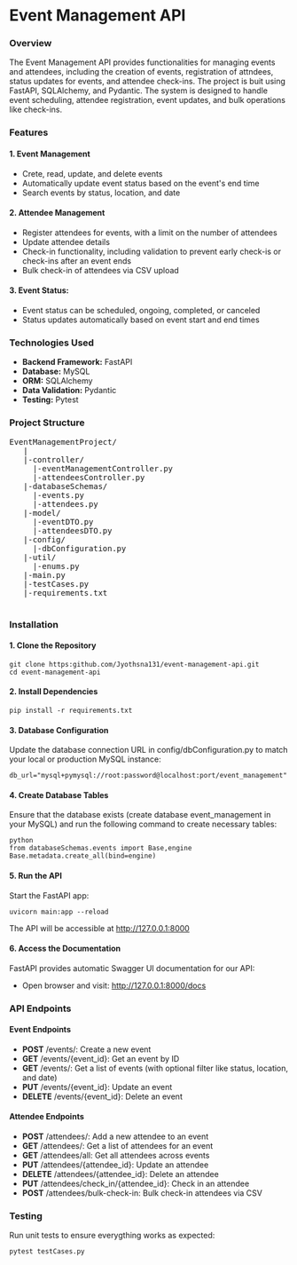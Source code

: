 # Event Management API
### Overview
The Event Management API provides functionalities for managing events and attendees, including the creation of events, registration of attndees,
status updates for events, and attendee check-ins. The project is buit using FastAPI, SQLAlchemy, and Pydantic.
The system is designed to handle event scheduling, attendee registration, event updates, and bulk operations like check-ins.

### Features
#### 1. Event Management
- Crete, read, update, and delete events
- Automatically update event status based on the event's end time
- Search events by status, location, and date
#### 2. Attendee Management
- Register attendees for events, with a limit on the number of attendees
- Update attendee details
- Check-in functionality, including validation to prevent early check-is or check-ins after an event ends
- Bulk check-in of attendees via CSV upload
#### 3. Event Status:
- Event status can be scheduled, ongoing, completed, or canceled
- Status updates automatically based on event start and end times

### Technologies Used
  - **Backend Framework:** FastAPI
  - **Database:** MySQL
  - **ORM:** SQLAlchemy
  - **Data Validation:** Pydantic
  - **Testing:** Pytest

 ### Project Structure
 <pre>
EventManagementProject/
   |
   |-controller/
     |-eventManagementController.py
     |-attendeesController.py
   |-databaseSchemas/
     |-events.py
     |-attendees.py
   |-model/
     |-eventDTO.py
     |-attendeesDTO.py
   |-config/
     |-dbConfiguration.py
   |-util/
     |-enums.py
   |-main.py
   |-testCases.py
   |-requirements.txt
 </pre>

### Installation
#### 1. Clone the Repository
```
git clone https:github.com/Jyothsna131/event-management-api.git
cd event-management-api
```
#### 2. Install Dependencies
```
pip install -r requirements.txt
```
#### 3. Database Configuration
Update the database connection URL in config/dbConfiguration.py to match your local or production MySQL instance:
```
db_url="mysql+pymysql://root:password@localhost:port/event_management"
```
#### 4. Create Database Tables
Ensure that the database exists (create database event_management in your MySQL) and run the following command to create necessary tables:
```
python
from databaseSchemas.events import Base,engine
Base.metadata.create_all(bind=engine)
```
#### 5. Run the API
Start the FastAPI app:
```
uvicorn main:app --reload
```
The API will be accessible at http://127.0.0.1:8000

#### 6. Access the Documentation
FastAPI provides automatic Swagger UI documentation for our API:
- Open browser and visit: http://127.0.0.1:8000/docs

### API Endpoints
#### Event Endpoints
- **POST** /events/: Create a new event
- **GET** /events/{event_id}: Get an event by ID
- **GET** /events/: Get a list of events (with optional filter like status, location, and date)
- **PUT** /events/{event_id}: Update an event
- **DELETE** /events/{event_id}: Delete an event

#### Attendee Endpoints
- **POST** /attendees/: Add a new attendee to an event
- **GET** /attendees/: Get a list of attendees for an event
- **GET** /attendees/all: Get all attendees across events
- **PUT** /attendees/{attendee_id}: Update an attendee
- **DELETE** /attendees/{attendee_id}: Delete an attendee
- **PUT** /attendees/check_in/{attendee_id}: Check in an attendee
- **POST** /attendees/bulk-check-in: Bulk check-in attendees via CSV

### Testing
Run unit tests to ensure everygthing works as expected:
```
pytest testCases.py
```



    
